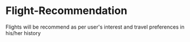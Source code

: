 # Flight-Recommendation
Flights will be recommend as per user's interest and travel preferences in his/her history
